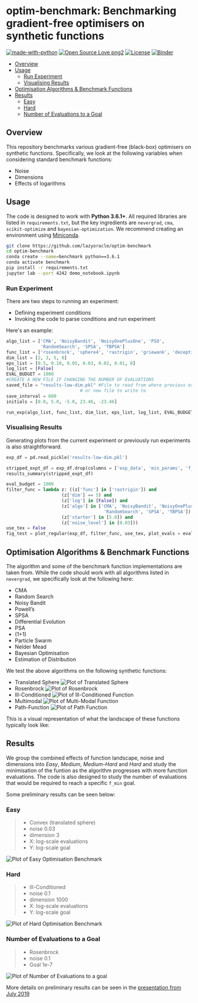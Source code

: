 # optim-benchmark: Benchmarking gradient-free optimisers on synthetic functions

[![made-with-python](https://img.shields.io/badge/Made%20with-Python-1f425f.svg)](https://www.python.org/)
[![Open Source Love png2](https://badges.frapsoft.com/os/v2/open-source.png?v=103)](https://github.com/ellerbrock/open-source-badges/)
[![License](https://img.shields.io/badge/License-Apache%202.0-blue.svg)](https://opensource.org/licenses/Apache-2.0)
[![Binder](https://mybinder.org/badge_logo.svg)](https://mybinder.org/v2/gh/lazyoracle/optim-benchmark/master)

- [Overview](#overview)
- [Usage](#usage)
  * [Run Experiment](#run-experiment)
  * [Visualising Results](#visualising-results)
- [Optimisation Algorithms & Benchmark Functions](#optimisation-algorithms---benchmark-functions)
- [Results](#results)
  * [Easy](#easy)
  * [Hard](#hard)
  * [Number of Evaluations to a Goal](#number-of-evaluations-to-a-goal)

## Overview

This repository benchmarks various gradient-free (black-box) optimisers on synthetic functions. Specifically, we look at the following variables when considering standard benchmark functions:

* Noise
* Dimensions
* Effects of logarithms

## Usage

The code is designed to work with **Python 3.6.1+**. All required libraries are listed in `requirements.txt`, but the key ingredients are `nevergrad`, `cma`, `scikit-optimize` and `bayesian-optimization`. We recommend creating an environment using [Miniconda](https://docs.conda.io/en/latest/miniconda.html).

```bash
git clone https://github.com/lazyoracle/optim-benchmark
cd optim-benchmark
conda create --name=benchmark python==3.6.1
conda activate benchmark
pip install -r requirements.txt
jupyter lab --port 4242 demo_notebook.ipynb
```

### Run Experiment

There are two steps to running an experiment:

* Defining experiment conditions
* Invoking the code to parse conditions and run experiment

Here's an example:

```python
algo_list = ['CMA', 'NoisyBandit', 'NoisyOnePlusOne', 'PSO',
             'RandomSearch', 'SPSA', 'TBPSA']
func_list = ['rosenbrock', 'sphere4', 'rastrigin', 'griewank', 'deceptivepath']
dim_list = [2, 3, 5, 8]
eps_list = [0.5, 0.10, 0.05, 0.03, 0.02, 0.01, 0]
log_list = [False]
EVAL_BUDGET = 1000
#CREATE A NEW FILE IF CHANGING THE NUMBER OF EVALUATIONS
saved_file = "results-low-dim.pkl" #File to read from where previous expts were stored
                            # or new file to write to
save_interval = 600
initials = [0.0, 5.0, -5.0, 23.46, -23.46]

run_exp(algo_list, func_list, dim_list, eps_list, log_list, EVAL_BUDGET, saved_file, 'pkl', initials, save_interval)
```

### Visualising Results

Generating plots from the current experiment or previously run experiments is also straightforward.

```python
exp_df = pd.read_pickle('results-low-dim.pkl')

stripped_expt_df = exp_df.drop(columns = ['exp_data', 'min_params', 'f_min', 'time'])
results_summary(stripped_expt_df)

eval_budget = 1000
filter_func = lambda z: ((z['func'] in ['rastrigin']) and
                     (z['dim'] == 5) and
                     (z['log'] in [False]) and
                     (z['algo'] in ['CMA', 'NoisyBandit', 'NoisyOnePlusOne', 'PSO',
                                     'RandomSearch', 'SPSA', 'TBPSA']) and
                     (z['starter'] in [5.0]) and  
                     (z['noise_level'] in [0.03]))
use_tex = False
fig_test = plot_regular(exp_df, filter_func, use_tex, plot_evals = eval_budget, y_field = 'f_min', logplot='y')
```

## Optimisation Algorithms & Benchmark Functions

The algorithm and some of the benchmark function implementations are taken from. While the code should work with all algorithms listed in `nevergrad`, we specifically look at the following here:

* CMA
* Random Search
* Noisy Bandit
* Powell’s
* SPSA
* Differential Evolution
* PSA
* (1+1)
* Particle Swarm
* Nelder Mead
* Bayesian Optimisation
* Estimation of Distribution

We test the above algorithms on the following synthetic functions:

* Translated Sphere
![Plot of Translated Sphere](img/Picture1.png)
* Rosenbrock
![Plot of Rosenbrock](img/Picture2.png)
* Ill-Conditioned
![Plot of Ill-Conditioned Function](img/Picture3.png)
* Multimodal
![Plot of Multi-Modal Function](img/Picture4.png)
* Path-Function
![Plot of Path Function](img/Picture5.png)

This is a visual representation of what the landscape of these functions typically look like:

## Results

We group the combined effects of function landscape, noise and dimensions into *Easy*, *Medium*, *Medium-Hard* and *Hard* and study the minimisation of the funtion as the algorithm progresses with more function evaluations. The code is also designed to study the number of evaluations that would be required to reach a specific `f_min` goal.

Some preliminary results can be seen below:

### Easy

> * Convex (translated sphere)
> * noise 0.03
> * dimension 3
> * X: log-scale evaluations
> * Y: log-scale goal

![Plot of Easy Optimisation Benchmark](img/Picture6.png)

### Hard

> * Ill-Conditioned
> * noise 0.1
> * dimension 1000
> * X: log-scale evaluations
> * Y: log-scale goal

![Plot of Hard Optimisation Benchmark](img/Picture7.png)

### Number of Evaluations to a Goal

> * Rosenbrock
> * noise 0.1
> * Goal 1e-7

![Plot of Number of Evaluations to a goal](img/Picture8.png)

More details on preliminary results can be seen in the [presentation from July 2019](benchmark_optimisers_anurag.pdf)
